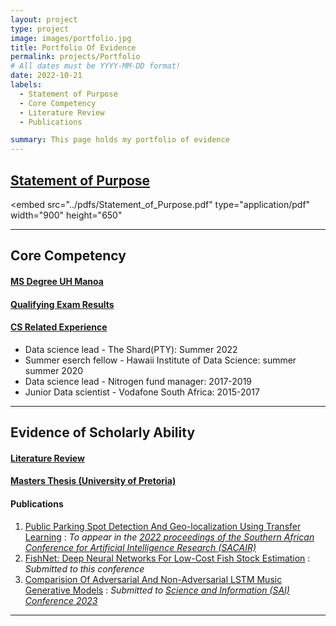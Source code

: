 ```yaml
---
layout: project
type: project
image: images/portfolio.jpg
title: Portfolio Of Evidence
permalink: projects/Portfolio
# All dates must be YYYY-MM-DD format!
date: 2022-10-21
labels:
  - Statement of Purpose
  - Core Competency
  - Literature Review
  - Publications

summary: This page holds my portfolio of evidence
---
```



## <a href='../pdfs/Statement_of_Purpose.pdf'>Statement of Purpose</a>

<embed
    src="../pdfs/Statement_of_Purpose.pdf" 
    type="application/pdf"
    width="900"
    height="650"
>
-----

## Core Competency

#### <a href="../pdfs/MSc_Computer_Science.pdf">MS Degree UH Manoa</a>

#### <a href="../pdfs/ICS_PhD_Qualifier_result_for_Moseli.pdf">Qualifying Exam Results</a>

#### <a href="../pdfs/Moseli_Motsoehli_Resume.pdf">CS Related Experience</a>

<ul>
    <li>Data science lead - The Shard(PTY): Summer 2022</li>
    <li>Summer eserch fellow - Hawaii Institute of Data Science: summer summer 2020</li>
    <li>Data science lead - Nitrogen fund manager: 2017-2019</li>
    <li>Junior Data scientist - Vodafone South Africa: 2015-2017</li>
</ul>

-----

## Evidence of Scholarly Ability

#### <a href = '../pdfs/Deep_Active_Learning_In_The_Presence_Of_Label_Noise_LNCS.pdf'>Literature Review</a>

#### <a href = '../pdfs/Mini_Dissertation_Moseli_Motsoehli.pdf'>Masters Thesis (University of Pretoria)</a>

#### Publications

<ol>
    <li><a href = "https://arxiv.org/abs/2209.00213">Public Parking Spot Detection And Geo-localization Using Transfer Learning</a> : <i>To appear in the <a href='https://2022.sacair.org.za/?_ga=2.201804692.42026433.1666358114-1405977019.1660414057'>2022 proceedings of the Southern African Conference for Artificial Intelligence Research (SACAIR)</a></i></li>
    <li><a href="../pdfs/FishNet__Deep_Neural_Networks_For_Low_Cost_Fish_Stock_Estimation.pdf">FishNet: Deep Neural Networks For Low-Cost Fish Stock Estimation</a> : <i>Submitted to this conference</i></li>
    <li><a href="../pdfs/Comparision_Of_Adversarial_And_Non_Adversarial_LSTM_Music_Generative_Models_SAI.pdf">Comparision Of Adversarial And Non-Adversarial LSTM Music Generative Models</a> : <i>Submitted to <a href='https://saiconference.com/Computing'>Science and Information (SAI) Conference 2023</a></i></li>
</ol>

-----
